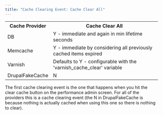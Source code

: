 ```yaml
---
title: "Cache Clearing Event: Cache Clear All"
---
```


  <table>
    <tbody>
      <tr>
        <th>Cache Provider</th>
        <th>Cache Clear All</th>
      </tr>
      <tr>
        <td>DB</td>
        <td>Y - immediate and again in min lifetime seconds</td>
      </tr>
      <tr>
        <td>Memcache</td>
        <td>Y - immediate by considering all previously cached items expired</td>
      </tr>
      <tr>
        <td>Varnish</td>
        <td>Defaults to Y - configurable with the 'varnish_cache_clear' variable</td>
      </tr>
      <tr>
        <td>DrupalFakeCache</td>
        <td>N</td>
      </tr>
    </tbody>
  </table>

<div class="presenter-note">
The first cache clearing event is the one that happens when you hit the clear cache button on the performance admin screen. For all of the providers this is a cache clearing event (the N in DrupalFakeCache is because nothing is actually cached when using this one so there is nothing to clear).
</div>
